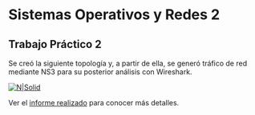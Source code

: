 # Sistemas Operativos y Redes 2
## Trabajo Práctico 2


Se creó la siguiente topología y, a partir de ella, se generó tráfico de red mediante NS3 para su posterior análisis con Wireshark.

[![N|Solid](https://i.ibb.co/KGPxtYf/Topologia-Informe.jpg)](https://i.ibb.co/KGPxtYf/Topologia-Informe.jpg)


Ver el  [informe realizado](https://github.com/nicolas-palacio/sor2-tp2-ungs/blob/main/TP2-SOR2-Informe.pdf "informe completo") para conocer más detalles.
